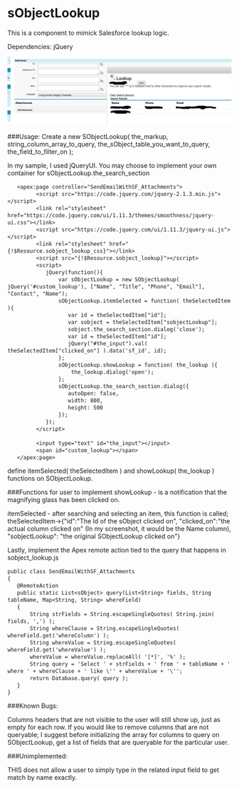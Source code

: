 # sObjectLookup
This is a component to mimick Salesforce lookup logic.

Dependencies: jQuery

![Alt text](/sampleImage/sampleImage.jpg?raw=true "Screen Shot example")


###Usage:
Create a new SObjectLookup( the_markup, string_column_array_to_query, the_sObject_table_you_want_to_query, the_field_to_filter_on );

In my sample, I used jQueryUI.  You may choose to implement your own container for sObjectLookup.the_search_section
```
   <apex:page controller="SendEmailWithSF_Attachments">
         <script src="https://code.jquery.com/jquery-2.1.3.min.js"></script>
         <link rel="stylesheet" href="https://code.jquery.com/ui/1.11.3/themes/smoothness/jquery-ui.css"></link>
         <script src="https://code.jquery.com/ui/1.11.3/jquery-ui.js"></script>
         <link rel="stylesheet" href="{!$Resource.sobject_lookup_css}"></link>
         <script src="{!$Resource.sobject_lookup}"></script>
         <script>
            jQuery(function(){
                var sObjectLookup = new SObjectLookup( jQuery('#custom_lookup'), ["Name", "Title", "Phone", "Email"], "Contact", "Name");
                sObjectLookup.itemSelected = function( theSelectedItem ){
                   var id = theSelectedItem["id"];
                   var sobject = theSelectedItem["sobjectLookup"];
                   sobject.the_search_section.dialog('close');
                   var id = theSelectedItem["id"];
                   jQuery("#the_input").val( theSelectedItem["clicked_on"] ).data('sf_id', id);
                };
                sObjectLookup.showLookup = function( the_lookup ){
                    the_lookup.dialog('open');
                };
                sObjectLookup.the_search_section.dialog({
                   autoOpen: false,
                   width: 800,
                   height: 500
                });
            });
         </script>

         <input type="text" id="the_input"></input>
         <span id="custom_lookup"></span>
   </apex:page>
```

define itemSelected( theSelectedItem ) and showLookup( the_lookup ) functions on SObjectLookup.

###Functions for user to implement
 showLookup - is a notification that the magnifying glass has been clicked on.
 
 
 itemSelected - after searching and selecting an item, this function is called; theSelectedItem->{"id":"The Id of the sObject clicked on", "clicked_on":"the actual column clicked on" (In my screenshot, it would be the Name column), "sobjectLookup": "the original SObjectLookup clicked on"}
 
 Lastly, implement the Apex remote action tied to the query that happens in sobject_lookup.js
 ```
public class SendEmailWithSF_Attachments
{
    @RemoteAction
    public static List<sObject> query(List<String> fields, String tableName, Map<String, String> whereField)
    {
        String strFields = String.escapeSingleQuotes( String.join( fields, ',') );
        String whereClause = String.escapeSingleQuotes( whereField.get('whereColumn') );
        String whereValue = String.escapeSingleQuotes( whereField.get('whereValue') );  
        whereValue = whereValue.replaceAll( '[*]', '%' );
        String query = 'Select ' + strFields + ' from ' + tableName + ' where ' + whereClause + ' like \'' + whereValue + '\'';
        return Database.query( query );
    }
}
```


###Known Bugs:

Columns headers that are not visible to the user will still show up, just as empty for each row.  If you would like to remove columns that are not queryable; I suggest before initializing the array for columns to query on SObjectLookup, get a list of fields that are queryable for the particular user.

###Unimplemented:

  THIS does not allow a user to simply type in the related input field to get match by name exactly.
